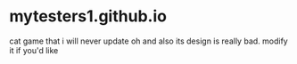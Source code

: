 # mytesters1.github.io
cat game that i will never update
oh and also its design is really bad. modify it if you'd like
